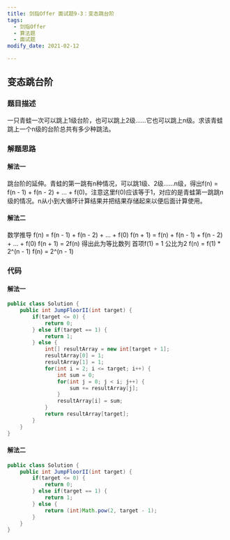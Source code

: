 ```yaml
---
title: 剑指Offer 面试题9-3：变态跳台阶
tags: 
  - 剑指Offer
  - 算法题
  - 面试题
modify_date: 2021-02-12

---
```


## 变态跳台阶

### 题目描述

一只青蛙一次可以跳上1级台阶，也可以跳上2级……它也可以跳上n级。求该青蛙跳上一个n级的台阶总共有多少种跳法。

<!--more-->

### 解题思路

#### 解法一

跳台阶的延伸。青蛙的第一跳有n种情况，可以跳1级、2级……n级，得出f(n) = f(n - 1) + f(n - 2) + ... + f(0)。注意这里f(0)应该等于1，对应的是青蛙第一跳跳n级的情况。n从小到大循环计算结果并把结果存储起来以便后面计算使用。

#### 解法二

数学推导
f(n) = f(n - 1) + f(n - 2) + ... + f(0)
f(n + 1) = f(n) + f(n - 1) + f(n - 2) + ... + f(0)
f(n + 1) = 2f(n) 得出此为等比数列 首项f(1) = 1 公比为2
f(n) = f(1) * 2^(n - 1)
f(n) = 2^(n - 1)


### 代码

#### 解法一

```java
public class Solution {
    public int JumpFloorII(int target) {
        if(target <= 0) {
            return 0;
        } else if(target == 1) {
            return 1;
        } else {
            int[] resultArray = new int[target + 1];
            resultArray[0] = 1;
            resultArray[1] = 1;
            for(int i = 2; i <= target; i++) {
                int sum = 0;
                for(int j = 0; j < i; j++) {
                    sum += resultArray[j];
                }
                resultArray[i] = sum;
            }
            return resultArray[target];
        }
    }
}
```

#### 解法二

```java
public class Solution {
    public int JumpFloorII(int target) {
        if(target <= 0) {
            return 0;
        } else if(target == 1) {
            return 1;
        } else {
            return (int)Math.pow(2, target - 1);
        }
    }
}
```

